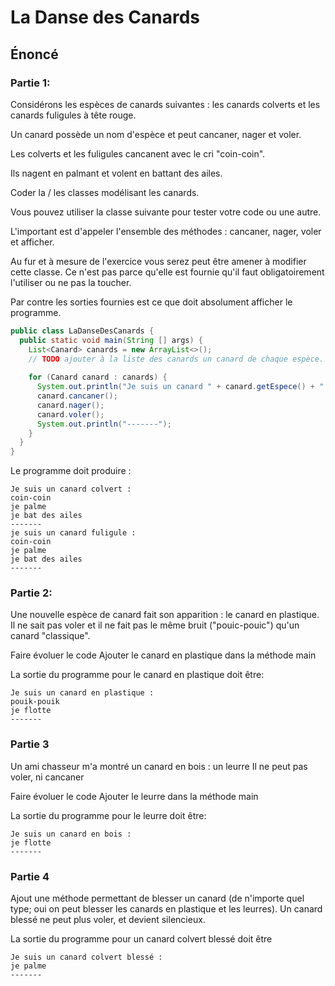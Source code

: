 # La Danse des Canards

## Énoncé

### Partie 1: 

Considérons les espèces de canards suivantes : les canards colverts et les canards fuligules à tête rouge.

Un canard possède un nom d'espèce et peut cancaner, nager et voler.

Les colverts et les fuligules cancanent avec le cri "coin-coin".

Ils nagent en palmant et volent en battant des ailes.

Coder la / les classes modélisant les canards.

Vous pouvez utiliser la classe suivante pour tester votre code ou une autre.

L'important est d'appeler l'ensemble des méthodes : cancaner, nager, voler et afficher.

Au fur et à mesure de l'exercice vous serez peut être amener à modifier cette classe.
Ce n'est pas parce qu'elle est fournie qu'il faut obligatoirement l'utiliser ou ne pas la toucher.

Par contre les sorties fournies est ce que doit absolument afficher le programme.

```java
public class LaDanseDesCanards {
  public static void main(String [] args) {
    List<Canard> canards = new ArrayList<>();
    // TODO ajouter à la liste des canards un canard de chaque espèce.
   
    for (Canard canard : canards) {
      System.out.println("Je suis un canard " + canard.getEspece() + " :");
      canard.cancaner();
      canard.nager();
      canard.voler();
      System.out.println("-------");
    }
  }
}
```

Le programme doit produire : 

```
Je suis un canard colvert :
coin-coin
je palme
je bat des ailes
-------
je suis un canard fuligule :
coin-coin
je palme
je bat des ailes
-------
```

### Partie 2:

Une nouvelle espèce de canard fait son apparition : le canard en plastique.
Il ne sait pas voler et il ne fait pas le même bruit ("pouic-pouic") qu'un canard "classique".

Faire évoluer le code
Ajouter le canard en plastique dans la méthode main

La sortie du programme pour le canard en plastique doit être:

```
Je suis un canard en plastique :
pouik-pouik
je flotte
-------
```

### Partie 3

Un ami chasseur m'a montré un canard en bois : un leurre
Il ne peut pas voler, ni cancaner

Faire évoluer le code
Ajouter le leurre dans la méthode main

La sortie du programme pour le leurre doit être:

```
Je suis un canard en bois :
je flotte
-------
```

### Partie 4
Ajout une méthode permettant de blesser un canard (de n'importe quel type; oui on peut blesser les canards en plastique et les leurres).
Un canard blessé ne peut plus voler, et devient silencieux.

La sortie du programme pour un canard colvert blessé doit être

```
Je suis un canard colvert blessé :
je palme
-------
```
